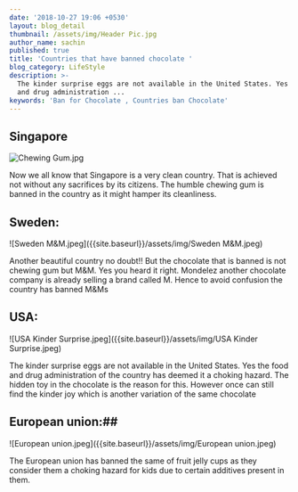 ```yaml
---
date: '2018-10-27 19:06 +0530'
layout: blog_detail
thumbnail: /assets/img/Header Pic.jpg
author_name: sachin
published: true
title: 'Countries that have banned chocolate '
blog_category: LifeStyle
description: >-
  The kinder surprise eggs are not available in the United States. Yes the food
  and drug administration ...
keywords: 'Ban for Chocolate , Countries ban Chocolate'
---
```

## Singapore
![Chewing Gum.jpg]({{site.baseurl}}/assets/img/Chewing%20Gum.jpg)

Now we all know that Singapore is a very clean country. That is achieved not without any sacrifices by its citizens. The humble chewing gum is banned in the country as it might hamper its cleanliness. 

## Sweden:
![Sweden M&M.jpeg]({{site.baseurl}}/assets/img/Sweden M&M.jpeg)

Another beautiful country no doubt!! But the chocolate that is banned is not chewing gum but M&M. Yes you heard it right.  Mondelez another chocolate company is already selling a brand called M. Hence to avoid confusion the country has banned M&Ms

## USA:
![USA Kinder Surprise.jpeg]({{site.baseurl}}/assets/img/USA Kinder Surprise.jpeg)

The kinder surprise eggs are not available in the United States. Yes the food and drug administration of the country has deemed it a choking hazard. The hidden toy in the chocolate is the reason for this. However once can still find the kinder joy which is another variation of the same chocolate

## European union:##
![European union.jpeg]({{site.baseurl}}/assets/img/European union.jpeg)

The European union has banned the same of fruit jelly cups as they consider them a choking hazard for kids due to certain additives present in them.
